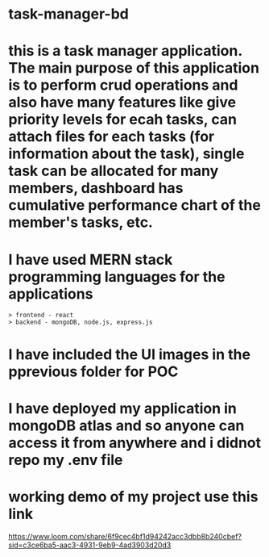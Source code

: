 # task-manager-bd
# this is a task manager application. The main purpose of this application is to perform crud operations and also have many features like give priority levels for ecah tasks, can attach files for each tasks (for information about the task), single task can be allocated for many members, dashboard has cumulative performance chart of the member's tasks, etc.
# I have used MERN stack programming languages for the applications
    > frontend - react
    > backend - mongoDB, node.js, express.js
# I have included the UI images in the pprevious folder for POC
# I have deployed my application in mongoDB atlas and so anyone can access it from anywhere and i didnot repo my .env file
# working demo of my project use this link 
https://www.loom.com/share/6f9cec4bf1d94242acc3dbb8b240cbef?sid=c3ce6ba5-aac3-4931-9eb9-4ad3903d20d3
